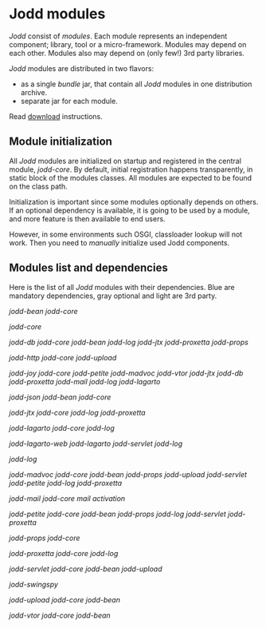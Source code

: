# Jodd modules

*Jodd* consist of _modules_. Each module represents an independent component;
library, tool or a micro-framework. Modules may depend on each other. Modules
also may depend on (only few!) 3rd party libraries.

*Jodd* modules are distributed in two flavors:

+ as a single _bundle_ jar, that contain all *Jodd* modules in one
distribution archive.
+ separate jar for each module.

Read [download](../download/index.html) instructions.

## Module initialization

All *Jodd* modules are initialized on startup and registered in the
central module, <var>jodd-core</var>. By default, initial registration
happens transparently, in static block of the modules classes.
All modules are expected to be found on the class path.

Initialization is important since some modules optionally depends on
others. If an optional dependency is available, it is going to be
used by a module, and more feature is then available to end users.

However, in some environments such OSGI, classloader lookup will not work.
 Then you need to _manually_ initialize used Jodd components.

## Modules list and dependencies

Here is the list of all *Jodd* modules with their dependencies.
Blue are mandatory dependencies, gray optional and light are 3rd party.

<var>jodd-bean</var> <var class='dep'>jodd-core</var>

<var>jodd-core</var>

<var>jodd-db</var> <var class='dep'>jodd-core</var> <var class='dep'>jodd-bean</var> <var class='dep'>jodd-log</var> <var class='dep-opt'>jodd-jtx</var> <var class='dep-opt'>jodd-proxetta</var> <var class='dep-opt'>jodd-props</var>

<var>jodd-http</var> <var class='dep'>jodd-core</var> <var class='dep'>jodd-upload</var>

<var>jodd-joy</var> <var class='dep'>jodd-core</var> <var class='dep'>jodd-petite</var> <var class='dep'>jodd-madvoc</var> <var class='dep'>jodd-vtor</var> <var class='dep'>jodd-jtx</var> <var class='dep'>jodd-db</var> <var class='dep'>jodd-proxetta</var> <var class='dep'>jodd-mail</var> <var class='dep'>jodd-log</var> <var class='dep'>jodd-lagarto</var>

<var>jodd-json</var> <var class='dep'>jodd-bean</var> <var class='dep'>jodd-core</var>

<var>jodd-jtx</var> <var class='dep'>jodd-core</var> <var class='dep'>jodd-log</var> <var class='dep-opt'>jodd-proxetta</var>

<var>jodd-lagarto</var> <var class='dep'>jodd-core</var> <var class='dep'>jodd-log</var>

<var>jodd-lagarto-web</var> <var class='dep'>jodd-lagarto</var> <var class='dep'>jodd-servlet</var> <var class='dep'>jodd-log</var>

<var>jodd-log</var>

<var>jodd-madvoc</var> <var class='dep'>jodd-core</var> <var class='dep'>jodd-bean</var> <var class='dep'>jodd-props</var> <var class='dep'>jodd-upload</var> <var class='dep'>jodd-servlet</var> <var class='dep'>jodd-petite</var> <var class='dep'>jodd-log</var> <var class='dep-opt'>jodd-proxetta</var>

<var>jodd-mail</var> <var class='dep'>jodd-core</var> <var class='lib'>mail</var> <var class='lib'>activation</var>

<var>jodd-petite</var> <var class='dep'>jodd-core</var> <var class='dep'>jodd-bean</var> <var class='dep'>jodd-props</var> <var class='dep'>jodd-log</var> <var class='dep-opt'>jodd-servlet</var> <var class='dep-opt'>jodd-proxetta</var>

<var>jodd-props</var> <var class='dep'>jodd-core</var>

<var>jodd-proxetta</var> <var class='dep'>jodd-core</var> <var class='dep'>jodd-log</var>

<var>jodd-servlet</var> <var class='dep'>jodd-core</var> <var class='dep'>jodd-bean</var> <var class='dep'>jodd-upload</var>

<var>jodd-swingspy</var>

<var>jodd-upload</var> <var class='dep'>jodd-core</var> <var class='dep-opt'>jodd-bean</var>

<var>jodd-vtor</var> <var class='dep'>jodd-core</var> <var class='dep'>jodd-bean</var>


